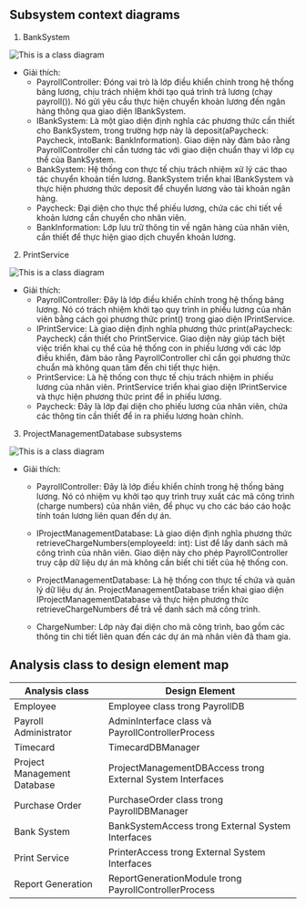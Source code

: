 ## Subsystem context diagrams
1. BankSystem

![This is a class diagram](https://www.planttext.com/api/plantuml/png/f5DBJiCm4Dtx5BEZI8swhwAeuhFehe8J66TAh3fsP4zG8-1aB3WILy1suk0IYGrPEPutRzwy6NzzVEuSSKjzgzWLtE5HQWH7QD7GqA63ex4WZ2Phr1gazf4Z5xW6rp-vmGFRDN1T0sgID33FSU23nwhRCKUX1UuI0mZ5dGDgE7akIP8JXb-4Rio2pXg1ph4HkEGgoucggk2LWVys6x2zJWIhQ_OULEoJqjZ03TUdnwWMo40zTbbZPvmaQ94QKxEvDzXdyB469F2AUqcYGN7QGZf5Mqp8sSP2U-rBjfoaqPEOWpNduRSGYvr55tpJpz42BgZdwiVOoOCifIpdO33gFCmc_5FWVPpUD9qBOOd3ynENAXlCU5sMu-Ihwc-UKDVBc0jdpMLo0iS3gdXsZUnStAqu6UzEk6JBbIYAwc9aMwYbHK794hzzGQg35ybP3YpVYYApzo8MI5EJYy12zGvr7LxGDm000F__0m00)

* Giải thích:
  - PayrollController: Đóng vai trò là lớp điều khiển chính trong hệ thống bảng lương, chịu trách nhiệm khởi tạo quá trình trả lương (chạy payroll()). Nó gửi yêu cầu thực hiện chuyển khoản lương đến ngân hàng thông qua giao diện IBankSystem.
  - IBankSystem: Là một giao diện định nghĩa các phương thức cần thiết cho BankSystem, trong trường hợp này là deposit(aPaycheck: Paycheck, intoBank: BankInformation). Giao diện này đảm bảo rằng PayrollController chỉ cần tương tác với giao diện chuẩn thay vì lớp cụ thể của BankSystem.
  - BankSystem: Hệ thống con thực tế chịu trách nhiệm xử lý các thao tác chuyển khoản tiền lương. BankSystem triển khai IBankSystem và thực hiện phương thức deposit để chuyển lương vào tài khoản ngân hàng.
  - Paycheck: Đại diện cho thực thể phiếu lương, chứa các chi tiết về khoản lương cần chuyển cho nhân viên.
  - BankInformation: Lớp lưu trữ thông tin về ngân hàng của nhân viên, cần thiết để thực hiện giao dịch chuyển khoản lương.

2. PrintService

![This is a class diagram](https://www.planttext.com/api/plantuml/png/X99DJiCm48NtFiNiA5AZxgiegWGikelW18CpRInSExAd5H5mCXOSYIlWdxYGTa5MYVtcUpDlyltvjV6CZey7BMxWddRA47WcHvR7WJpih0Df3Jkhbw1CkDcXf2NuuxCVW_2m13GTa675emYC5iUWrNUvHfC3z8K0KgFtm3roO2bMo1G_2GONsE39dPIaP3hWA7kIBoBNN6FhUg8s3Rm92Czg1Niov08rDPMX1RIu5H-nmMqP8jcqKVCq-RA5BaUGIm_4lUt4UMpOpkJP5R9uWUraj8RoDZcsphwErswE1aS-9cVsAGIKV4Jz6sqP_MzHNP-lWs_WdgV_lu-7jAHf2JFt8WpZCohjVqFFntMT5zmqaVD86bbPutir-9HqIYYq7m_5zQggghc8Rdsn70ydXMAkgT-hQZRynNsabWw5s93fub_y0m00__y30000)

* Giải thích:
  - PayrollController: Đây là lớp điều khiển chính trong hệ thống bảng lương. Nó có trách nhiệm khởi tạo quy trình in phiếu lương của nhân viên bằng cách gọi phương thức print() trong giao diện IPrintService.
  - IPrintService: Là giao diện định nghĩa phương thức print(aPaycheck: Paycheck) cần thiết cho PrintService. Giao diện này giúp tách biệt việc triển khai cụ thể của hệ thống con in phiếu lương với các lớp điều khiển, đảm bảo rằng PayrollController chỉ cần gọi phương thức chuẩn mà không quan tâm đến chi tiết thực hiện.
  - PrintService: Là hệ thống con thực tế chịu trách nhiệm in phiếu lương của nhân viên. PrintService triển khai giao diện IPrintService và thực hiện phương thức print để in phiếu lương.
  - Paycheck: Đây là lớp đại diện cho phiếu lương của nhân viên, chứa các thông tin cần thiết để in ra phiếu lương hoàn chỉnh.

3. ProjectManagementDatabase subsystems

![This is a class diagram](https://www.planttext.com/api/plantuml/png/f5FBQiCm4BphA_RM1c9o3y84aXu2RGdzWuszZbLaoKZh4DFsothe9_KNAlb5Gabwg6-sPaUpC-Flpw-LPtJSL5hSmOOAPGWyaoFBRKqU2kiWiuQTrNDG9fmKcD4SVBFtRG1MSq2J0nbMt8h0iSCsOFMwdz7a0Ft809b6xu5BvC2bM267AsfdNodZn94Expdao0YOPUIzw0T-SqevKAOfl0a8ps811N5MZdIGbUWE1AQfzkJy_KnyH7dRSOLkirsFVKA31wh24fjmznuz0Ll8UpSwEOxOAJgYXegujBcOh83jTP9U6OpJjEuaFG-AgAgrROcs-J8wErl2e_8ipq5fBphSS6h_4EoeTkHZ3kOG7ARW83T1xnJKwELL1YadR3Jnr4xU_d-3XwuVG_uNKi_1mN96fSVOBuwax3kMff7l9NP5MUDBLVkkWLqWOUVuKVmkJ9Aajv9Q3eMRsjEbVbGeRWp9zoIvxkUjoQZcV3iXLcJo-1F-0000__y30000)

* Giải thích:
  - PayrollController: Đây là lớp điều khiển chính trong hệ thống bảng lương. Nó có nhiệm vụ khởi tạo quy trình truy xuất các mã công trình (charge numbers) của nhân viên, để phục vụ cho các báo cáo hoặc tính toán lương liên quan đến dự án.

  - IProjectManagementDatabase: Là giao diện định nghĩa phương thức retrieveChargeNumbers(employeeId: int): List<ChargeNumber> để lấy danh sách mã công trình của nhân viên. Giao diện này cho phép PayrollController truy cập dữ liệu dự án mà không cần biết chi tiết của hệ thống con.

  - ProjectManagementDatabase: Là hệ thống con thực tế chứa và quản lý dữ liệu dự án. ProjectManagementDatabase triển khai giao diện IProjectManagementDatabase và thực hiện phương thức retrieveChargeNumbers để trả về danh sách mã công trình.

  - ChargeNumber: Lớp này đại diện cho mã công trình, bao gồm các thông tin chi tiết liên quan đến các dự án mà nhân viên đã tham gia.

## Analysis class to design element map

| Analysis class | Design Element |
| ----------- | ----------- |
| Employee | Employee class trong PayrollDB |
| Payroll Administrator | AdminInterface class và PayrollControllerProcess |
| Timecard | TimecardDBManager |
| Project Management Database | ProjectManagementDBAccess trong External System Interfaces |
| Purchase Order | PurchaseOrder class trong PayrollDBManager |
| Bank System | BankSystemAccess trong External System Interfaces |
| Print Service | PrinterAccess trong External System Interfaces |
| Report Generation | ReportGenerationModule trong PayrollControllerProcess |

